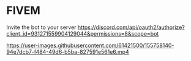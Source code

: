 # FIVEM
Invite the bot to your server 
https://discord.com/api/oauth2/authorize?client_id=931271559904129044&permissions=8&scope=bot

https://user-images.githubusercontent.com/61421500/155758140-94e7dcb7-f484-49d6-b5ba-827591e561e6.mp4

